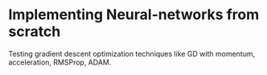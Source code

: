 # Implementing Neural-networks from scratch

Testing gradient descent optimization techniques like GD with momentum, acceleration, RMSProp, ADAM.
